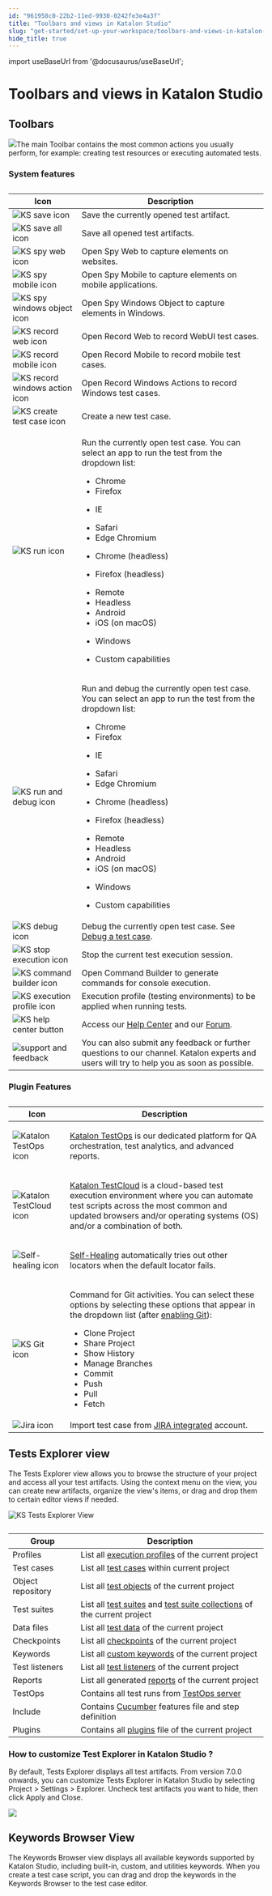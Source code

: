 ```yaml
---
id: "961958c0-22b2-11ed-9930-0242fe3e4a3f"
title: "Toolbars and views in Katalon Studio"
slug: "get-started/set-up-your-workspace/toolbars-and-views-in-katalon-studio"
hide_title: true
---
```

import useBaseUrl from '@docusaurus/useBaseUrl';


# <a id="topic-5362" class="anchor_top_offset"/><a id="ariaid-title1" class="anchor_top_offset"/>Toolbars and views in <span xmlns="http://www.w3.org/1999/xhtml" className="ph">Katalon Studio</span> 


## <a id="topic-888" class="anchor_top_offset"/>Toolbars

<p xmlns="http://www.w3.org/1999/xhtml" className="p"><img className="image" src={useBaseUrl("/1e1891a0-6ec6-11ed-a602-0242cfbc79b5.png")} />The main <span className="ph uicontrol">Toolbar</span> contains the most common actions you usually perform, for example: creating test resources or executing automated tests.</p> 

### System features

<div xmlns="http://www.w3.org/1999/xhtml" className="p"><table className="table anchor_top_offset" id="topic-888__146f7bbf-787e-4ed7-95d8-9f001c8b2bb1"><caption /><colgroup><col style={{width: '50%'}} /><col style={{width: '50%'}} /></colgroup><thead className="thead"><tr className><th className="entry anchor_top_offset" id="topic-888__146f7bbf-787e-4ed7-95d8-9f001c8b2bb1__entry__1">Icon</th><th className="entry anchor_top_offset" id="topic-888__146f7bbf-787e-4ed7-95d8-9f001c8b2bb1__entry__2"> Description</th></tr></thead><tbody className="tbody"><tr className><td className="entry" headers="topic-888__146f7bbf-787e-4ed7-95d8-9f001c8b2bb1__entry__1 topic-888__146f7bbf-787e-4ed7-95d8-9f001c8b2bb1__entry__2 "><img className="image anchor_top_offset" id="topic-888__ks-save-icon" width={50} src={useBaseUrl("/ee877ea0-8e39-11ec-ad3c-024208599ecc.png")} alt="KS save icon" /></td><td className="entry" headers="topic-888__146f7bbf-787e-4ed7-95d8-9f001c8b2bb1__entry__1 topic-888__146f7bbf-787e-4ed7-95d8-9f001c8b2bb1__entry__2 ">Save the currently opened test artifact.</td></tr><tr className><td className="entry" headers="topic-888__146f7bbf-787e-4ed7-95d8-9f001c8b2bb1__entry__1 topic-888__146f7bbf-787e-4ed7-95d8-9f001c8b2bb1__entry__2 "><img className="image anchor_top_offset" id="topic-888__ks-save-all-button" width={50} src={useBaseUrl("/ee8338e0-8e39-11ec-ad3c-024208599ecc.png")} alt="KS save all icon" /></td><td className="entry" headers="topic-888__146f7bbf-787e-4ed7-95d8-9f001c8b2bb1__entry__1 topic-888__146f7bbf-787e-4ed7-95d8-9f001c8b2bb1__entry__2 ">Save all opened test artifacts.</td></tr><tr className><td className="entry" headers="topic-888__146f7bbf-787e-4ed7-95d8-9f001c8b2bb1__entry__1 topic-888__146f7bbf-787e-4ed7-95d8-9f001c8b2bb1__entry__2 "><img className="image anchor_top_offset" id="topic-888__ks-spy-web-button" width={50} src={useBaseUrl("/ee7be5e0-8e39-11ec-ad3c-024208599ecc.png")} alt="KS spy web icon" /></td><td className="entry" headers="topic-888__146f7bbf-787e-4ed7-95d8-9f001c8b2bb1__entry__1 topic-888__146f7bbf-787e-4ed7-95d8-9f001c8b2bb1__entry__2 ">Open <span className="ph uicontrol">Spy Web</span> to capture elements on websites.</td></tr><tr className><td className="entry" headers="topic-888__146f7bbf-787e-4ed7-95d8-9f001c8b2bb1__entry__1 topic-888__146f7bbf-787e-4ed7-95d8-9f001c8b2bb1__entry__2 "><img className="image anchor_top_offset" id="topic-888__ks-spy-mobile-button" width={50} src={useBaseUrl("/ee602080-8e39-11ec-ad3c-024208599ecc.png")} alt="KS spy mobile icon" /></td><td className="entry" headers="topic-888__146f7bbf-787e-4ed7-95d8-9f001c8b2bb1__entry__1 topic-888__146f7bbf-787e-4ed7-95d8-9f001c8b2bb1__entry__2 ">Open <span className="ph uicontrol">Spy Mobile</span> to capture elements on mobile applications.</td></tr><tr className><td className="entry" headers="topic-888__146f7bbf-787e-4ed7-95d8-9f001c8b2bb1__entry__1 topic-888__146f7bbf-787e-4ed7-95d8-9f001c8b2bb1__entry__2 "><img className="image anchor_top_offset" id="topic-888__ks-spy-windows-object-button" width={50} src={useBaseUrl("/edcba8b0-8e39-11ec-ad3c-024208599ecc.png")} alt="KS spy windows object icon" /></td><td className="entry" headers="topic-888__146f7bbf-787e-4ed7-95d8-9f001c8b2bb1__entry__1 topic-888__146f7bbf-787e-4ed7-95d8-9f001c8b2bb1__entry__2 ">Open <span className="ph uicontrol">Spy Windows Object</span> to capture elements in Windows.</td></tr><tr className><td className="entry" headers="topic-888__146f7bbf-787e-4ed7-95d8-9f001c8b2bb1__entry__1 topic-888__146f7bbf-787e-4ed7-95d8-9f001c8b2bb1__entry__2 "><img className="image anchor_top_offset" id="topic-888__ks-record-web-button" width={50} src={useBaseUrl("/ee7f1a30-8e39-11ec-ad3c-024208599ecc.png")} alt="KS record web icon" /></td><td className="entry" headers="topic-888__146f7bbf-787e-4ed7-95d8-9f001c8b2bb1__entry__1 topic-888__146f7bbf-787e-4ed7-95d8-9f001c8b2bb1__entry__2 ">Open <span className="ph uicontrol">Record Web</span> to record WebUI test cases.</td></tr><tr className><td className="entry" headers="topic-888__146f7bbf-787e-4ed7-95d8-9f001c8b2bb1__entry__1 topic-888__146f7bbf-787e-4ed7-95d8-9f001c8b2bb1__entry__2 "><img className="image anchor_top_offset" id="topic-888__ks-record-mobile-button" width={50} src={useBaseUrl("/ee74b9f0-8e39-11ec-ad3c-024208599ecc.png")} alt="KS record mobile icon" /></td><td className="entry" headers="topic-888__146f7bbf-787e-4ed7-95d8-9f001c8b2bb1__entry__1 topic-888__146f7bbf-787e-4ed7-95d8-9f001c8b2bb1__entry__2 ">Open <span className="ph uicontrol">Record Mobile</span> to record mobile test cases.</td></tr><tr className><td className="entry" headers="topic-888__146f7bbf-787e-4ed7-95d8-9f001c8b2bb1__entry__1 topic-888__146f7bbf-787e-4ed7-95d8-9f001c8b2bb1__entry__2 "><img className="image anchor_top_offset" id="topic-888__ks-record-windows-actions-button" width={50} src={useBaseUrl("/eec60e40-8e39-11ec-ad3c-024208599ecc.png")} alt="KS record windows action icon" /></td><td className="entry" headers="topic-888__146f7bbf-787e-4ed7-95d8-9f001c8b2bb1__entry__1 topic-888__146f7bbf-787e-4ed7-95d8-9f001c8b2bb1__entry__2 ">Open <span className="ph uicontrol">Record Windows Actions</span> to record Windows test cases.</td></tr><tr className><td className="entry" headers="topic-888__146f7bbf-787e-4ed7-95d8-9f001c8b2bb1__entry__1 topic-888__146f7bbf-787e-4ed7-95d8-9f001c8b2bb1__entry__2 "><img className="image" width={40} src={useBaseUrl("/9600a0a0-22b2-11ed-9930-0242fe3e4a3f.svg")} alt="KS create test case icon" /></td><td className="entry" headers="topic-888__146f7bbf-787e-4ed7-95d8-9f001c8b2bb1__entry__1 topic-888__146f7bbf-787e-4ed7-95d8-9f001c8b2bb1__entry__2 ">Create a new test case.</td></tr><tr className><td className="entry" headers="topic-888__146f7bbf-787e-4ed7-95d8-9f001c8b2bb1__entry__1 topic-888__146f7bbf-787e-4ed7-95d8-9f001c8b2bb1__entry__2 "><img className="image anchor_top_offset" id="topic-888__ks-run-button" width={50} src={useBaseUrl("/ee6a80c0-8e39-11ec-ad3c-024208599ecc.png")} alt="KS run icon" /></td><td className="entry" headers="topic-888__146f7bbf-787e-4ed7-95d8-9f001c8b2bb1__entry__1 topic-888__146f7bbf-787e-4ed7-95d8-9f001c8b2bb1__entry__2 "><p className="p">Run the currently open test case. You can select an app to run the test from the dropdown list:</p><ul className="ul"><li className="li">Chrome</li><li className="li">Firefox</li><li className="li"><p className="p">IE</p></li><li className="li">Safari</li><li className="li">Edge Chromium</li><li className="li"><p className="p">Chrome (headless)</p></li><li className="li"><p className="p">Firefox (headless)</p></li><li className="li">Remote</li><li className="li">Headless</li><li className="li">Android</li><li className="li">iOS (on macOS)</li><li className="li"><p className="p">Windows</p></li><li className="li">Custom capabilities</li></ul></td></tr><tr className><td className="entry" headers="topic-888__146f7bbf-787e-4ed7-95d8-9f001c8b2bb1__entry__1 topic-888__146f7bbf-787e-4ed7-95d8-9f001c8b2bb1__entry__2 "><img className="image anchor_top_offset" id="topic-888__ks-run-and-debug-button" width={50} src={useBaseUrl("/edd0b1c0-8e39-11ec-ad3c-024208599ecc.png")} alt="KS run and debug icon" /></td><td className="entry" headers="topic-888__146f7bbf-787e-4ed7-95d8-9f001c8b2bb1__entry__1 topic-888__146f7bbf-787e-4ed7-95d8-9f001c8b2bb1__entry__2 "><p className="p">Run and debug the currently open test case. You can select an app to run the test from the dropdown list:</p><ul className="ul"><li className="li">Chrome</li><li className="li">Firefox</li><li className="li"><p className="p">IE</p></li><li className="li">Safari</li><li className="li">Edge Chromium</li><li className="li"><p className="p">Chrome (headless)</p></li><li className="li"><p className="p">Firefox (headless)</p></li><li className="li">Remote</li><li className="li">Headless</li><li className="li">Android</li><li className="li">iOS (on macOS)</li><li className="li"><p className="p">Windows</p></li><li className="li">Custom capabilities</li></ul></td></tr><tr className><td className="entry" headers="topic-888__146f7bbf-787e-4ed7-95d8-9f001c8b2bb1__entry__1 topic-888__146f7bbf-787e-4ed7-95d8-9f001c8b2bb1__entry__2 "><img className="image anchor_top_offset" id="topic-888__ks-debug-button" width={100} src={useBaseUrl("/ede9b800-8e39-11ec-ad3c-024208599ecc.png")} alt="KS debug icon" /></td><td className="entry" headers="topic-888__146f7bbf-787e-4ed7-95d8-9f001c8b2bb1__entry__1 topic-888__146f7bbf-787e-4ed7-95d8-9f001c8b2bb1__entry__2 ">Debug the currently open test case. See <a className="xref" href="/docs/create-tests/debug-a-test-case/debug-a-test-case-in-katalon-studio">Debug a test case</a>.</td></tr><tr className><td className="entry" headers="topic-888__146f7bbf-787e-4ed7-95d8-9f001c8b2bb1__entry__1 topic-888__146f7bbf-787e-4ed7-95d8-9f001c8b2bb1__entry__2 "><img className="image anchor_top_offset" id="topic-888__ks-stop-execution-button" width={50} src={useBaseUrl("/ee970f00-8e39-11ec-ad3c-024208599ecc.png")} alt="KS stop execution icon" /></td><td className="entry" headers="topic-888__146f7bbf-787e-4ed7-95d8-9f001c8b2bb1__entry__1 topic-888__146f7bbf-787e-4ed7-95d8-9f001c8b2bb1__entry__2 ">Stop the current test execution session.</td></tr><tr className><td className="entry" headers="topic-888__146f7bbf-787e-4ed7-95d8-9f001c8b2bb1__entry__1 topic-888__146f7bbf-787e-4ed7-95d8-9f001c8b2bb1__entry__2 "><img className="image anchor_top_offset" id="topic-888__ks-cmd-builder-button" width={50} src={useBaseUrl("/ee9a1c40-8e39-11ec-ad3c-024208599ecc.png")} alt="KS command builder icon" /></td><td className="entry" headers="topic-888__146f7bbf-787e-4ed7-95d8-9f001c8b2bb1__entry__1 topic-888__146f7bbf-787e-4ed7-95d8-9f001c8b2bb1__entry__2 ">Open <span className="ph uicontrol">Command Builder</span> to generate commands for console execution.</td></tr><tr className><td className="entry" headers="topic-888__146f7bbf-787e-4ed7-95d8-9f001c8b2bb1__entry__1 topic-888__146f7bbf-787e-4ed7-95d8-9f001c8b2bb1__entry__2 "><img className="image anchor_top_offset" id="topic-888__ks-execution-profile-button" width={80} src={useBaseUrl("/ededd6b0-8e39-11ec-ad3c-024208599ecc.png")} alt="KS execution profile icon" /></td><td className="entry" headers="topic-888__146f7bbf-787e-4ed7-95d8-9f001c8b2bb1__entry__1 topic-888__146f7bbf-787e-4ed7-95d8-9f001c8b2bb1__entry__2 ">Execution profile (testing environments) to be applied when running tests.</td></tr><tr className><td className="entry" headers="topic-888__146f7bbf-787e-4ed7-95d8-9f001c8b2bb1__entry__1 topic-888__146f7bbf-787e-4ed7-95d8-9f001c8b2bb1__entry__2 "><img className="image anchor_top_offset" id="topic-888__ks-help-center-button" width={40} src={useBaseUrl("/ee32a7e0-8e39-11ec-ad3c-024208599ecc.png")} alt="KS help center button" /></td><td className="entry" headers="topic-888__146f7bbf-787e-4ed7-95d8-9f001c8b2bb1__entry__1 topic-888__146f7bbf-787e-4ed7-95d8-9f001c8b2bb1__entry__2 ">Access our <a className="xref j-external-link" href="https://katalonsupport.force.com/katalonhelpcenter/s/" target="_blank">Help Center</a> and our <a className="xref j-external-link" href="https://forum.katalon.com/" target="_blank">Forum</a>.</td></tr><tr className><td className="entry" headers="topic-888__146f7bbf-787e-4ed7-95d8-9f001c8b2bb1__entry__1 topic-888__146f7bbf-787e-4ed7-95d8-9f001c8b2bb1__entry__2 "><img className="image" width={150} src={useBaseUrl("/95f248c0-22b2-11ed-9930-0242fe3e4a3f.png")} alt="support and feedback" /></td><td className="entry" headers="topic-888__146f7bbf-787e-4ed7-95d8-9f001c8b2bb1__entry__1 topic-888__146f7bbf-787e-4ed7-95d8-9f001c8b2bb1__entry__2 ">You can also submit any feedback or further questions to our channel. Katalon experts and users will try to help you as soon as possible.</td></tr></tbody></table></div>

### Plugin Features

<div xmlns="http://www.w3.org/1999/xhtml" className="p"><table className="table anchor_top_offset" id="topic-888__bd3dc095-5c9e-4a3f-b1ce-d7e06424d8a5"><caption /><colgroup><col style={{width: '50%'}} /><col style={{width: '50%'}} /></colgroup><thead className="thead"><tr className><th className="entry anchor_top_offset" id="topic-888__bd3dc095-5c9e-4a3f-b1ce-d7e06424d8a5__entry__1">Icon</th><th className="entry anchor_top_offset" id="topic-888__bd3dc095-5c9e-4a3f-b1ce-d7e06424d8a5__entry__2">Description</th></tr></thead><tbody className="tbody"><tr className><td className="entry" headers="topic-888__bd3dc095-5c9e-4a3f-b1ce-d7e06424d8a5__entry__1 topic-888__bd3dc095-5c9e-4a3f-b1ce-d7e06424d8a5__entry__2 "><img className="image anchor_top_offset" id="topic-888__ks-testops-button" src={useBaseUrl("/ee4608d0-8e39-11ec-ad3c-024208599ecc.png")} alt="Katalon TestOps icon" /></td><td className="entry" headers="topic-888__bd3dc095-5c9e-4a3f-b1ce-d7e06424d8a5__entry__1 topic-888__bd3dc095-5c9e-4a3f-b1ce-d7e06424d8a5__entry__2 "><p className="p"><a className="xref j-external-link" href="https://docs.katalon.com/katalon-analytics/docs/overview.html" target="_blank"><span className="ph">Katalon TestOps</span></a> is our dedicated platform for QA orchestration, test analytics, and advanced reports.</p></td></tr><tr className><td className="entry" headers="topic-888__bd3dc095-5c9e-4a3f-b1ce-d7e06424d8a5__entry__1 topic-888__bd3dc095-5c9e-4a3f-b1ce-d7e06424d8a5__entry__2 "><img className="image anchor_top_offset" id="topic-888__ks-testcloud-button" width={36} src={useBaseUrl("/ee425f50-8e39-11ec-ad3c-024208599ecc.png")} alt="Katalon TestCloud icon" /></td><td className="entry" headers="topic-888__bd3dc095-5c9e-4a3f-b1ce-d7e06424d8a5__entry__1 topic-888__bd3dc095-5c9e-4a3f-b1ce-d7e06424d8a5__entry__2 "><p className="p"><a className="xref j-external-link" href="https://docs.katalon.com/katalon-testcloud/docs/testcloud-overview.html" target="_blank"><span className="ph">Katalon TestCloud</span></a> is a cloud-based test execution environment where you can automate test scripts across the most common and updated browsers and/or operating systems (OS) and/or a combination of both.</p></td></tr><tr className><td className="entry" headers="topic-888__bd3dc095-5c9e-4a3f-b1ce-d7e06424d8a5__entry__1 topic-888__bd3dc095-5c9e-4a3f-b1ce-d7e06424d8a5__entry__2 "><img className="image anchor_top_offset" id="topic-888__ks-self-healing-button" src={useBaseUrl("/ee3a9720-8e39-11ec-ad3c-024208599ecc.png")} alt="Self-healing icon" /></td><td className="entry" headers="topic-888__bd3dc095-5c9e-4a3f-b1ce-d7e06424d8a5__entry__1 topic-888__bd3dc095-5c9e-4a3f-b1ce-d7e06424d8a5__entry__2 "><p className="p"><a className="xref" href="/docs/plugins-and-add-ons/katalon-recorder-extension/get-your-job-done/execute-scenarios/use-the-self-healing-function-in-katalon-recorder#id_1">Self-Healing</a> automatically tries out other locators when the default locator fails.</p></td></tr><tr className><td className="entry" headers="topic-888__bd3dc095-5c9e-4a3f-b1ce-d7e06424d8a5__entry__1 topic-888__bd3dc095-5c9e-4a3f-b1ce-d7e06424d8a5__entry__2 "><img className="image anchor_top_offset" id="topic-888__ks-git-button" src={useBaseUrl("/ee2ed750-8e39-11ec-ad3c-024208599ecc.png")} alt="KS Git icon" /></td><td className="entry" headers="topic-888__bd3dc095-5c9e-4a3f-b1ce-d7e06424d8a5__entry__1 topic-888__bd3dc095-5c9e-4a3f-b1ce-d7e06424d8a5__entry__2 "><p className="p">Command for Git activities. You can select these options by selecting these options that appear in the dropdown list (after <a className="xref" href="/docs/create-tests/manage-projects/project-settings/git-integration/git-integration-in-katalon-studio">enabling Git</a>):</p><ul className="ul"><li className="li">Clone Project</li><li className="li">Share Project</li><li className="li">Show History</li><li className="li">Manage Branches</li><li className="li">Commit</li><li className="li">Push</li><li className="li">Pull</li><li className="li">Fetch</li></ul></td></tr><tr className><td className="entry" headers="topic-888__bd3dc095-5c9e-4a3f-b1ce-d7e06424d8a5__entry__1 topic-888__bd3dc095-5c9e-4a3f-b1ce-d7e06424d8a5__entry__2 "><img className="image anchor_top_offset" id="topic-888__ks-Jira-button" width={40} src={useBaseUrl("/ee36c690-8e39-11ec-ad3c-024208599ecc.png")} alt="Jira icon" /></td><td className="entry" headers="topic-888__bd3dc095-5c9e-4a3f-b1ce-d7e06424d8a5__entry__1 topic-888__bd3dc095-5c9e-4a3f-b1ce-d7e06424d8a5__entry__2 ">Import test case from <a className="xref j-external-link" href="https://store.katalon.com/product/3/Jira-Integration" target="_blank">JIRA integrated</a> account.</td></tr></tbody></table></div>

## <a id="concept-2869" class="anchor_top_offset"/>Tests Explorer view

<p xmlns="http://www.w3.org/1999/xhtml" className="p">The <span className="ph uicontrol">Tests Explorer</span> view allows you to browse the structure of your project and access all your test artifacts. Using the context menu on the view, you can create new artifacts, organize the view's items, or drag and drop them to certain editor views if needed.</p> 
<p xmlns="http://www.w3.org/1999/xhtml" className="p"><img className="image" width={500} src={useBaseUrl("/ee9d77a0-8e39-11ec-ad3c-024208599ecc.png")} alt="KS Tests Explorer View" /></p> 
<div xmlns="http://www.w3.org/1999/xhtml" className="p"><table className="table anchor_top_offset" id="concept-2869__42e52a2a-9718-4177-9888-5a79a25c9a0f"><caption /><colgroup><col style={{width: '50%'}} /><col style={{width: '50%'}} /></colgroup><thead className="thead"><tr className><th className="entry anchor_top_offset" id="concept-2869__42e52a2a-9718-4177-9888-5a79a25c9a0f__entry__1">Group</th><th className="entry anchor_top_offset" id="concept-2869__42e52a2a-9718-4177-9888-5a79a25c9a0f__entry__2"> Description</th></tr></thead><tbody className="tbody"><tr className><td className="entry" headers="concept-2869__42e52a2a-9718-4177-9888-5a79a25c9a0f__entry__1 concept-2869__42e52a2a-9718-4177-9888-5a79a25c9a0f__entry__2 ">Profiles</td><td className="entry" headers="concept-2869__42e52a2a-9718-4177-9888-5a79a25c9a0f__entry__1 concept-2869__42e52a2a-9718-4177-9888-5a79a25c9a0f__entry__2 ">List all <a className="xref" href="/docs/create-tests/data-driven-testing/execution-profile">execution profiles</a> of the current project</td></tr><tr className><td className="entry" headers="concept-2869__42e52a2a-9718-4177-9888-5a79a25c9a0f__entry__1 concept-2869__42e52a2a-9718-4177-9888-5a79a25c9a0f__entry__2 ">Test cases</td><td className="entry" headers="concept-2869__42e52a2a-9718-4177-9888-5a79a25c9a0f__entry__1 concept-2869__42e52a2a-9718-4177-9888-5a79a25c9a0f__entry__2 ">List all <a className="xref" href="/docs/create-tests/create-test-cases/create-test-case-overview">test cases</a> within current project</td></tr><tr className><td className="entry" headers="concept-2869__42e52a2a-9718-4177-9888-5a79a25c9a0f__entry__1 concept-2869__42e52a2a-9718-4177-9888-5a79a25c9a0f__entry__2 "> Object repository</td><td className="entry" headers="concept-2869__42e52a2a-9718-4177-9888-5a79a25c9a0f__entry__1 concept-2869__42e52a2a-9718-4177-9888-5a79a25c9a0f__entry__2 ">List all <a className="xref" href="/docs/create-tests/test-objects/web-test-objects/manage-web-test-objects-in-katalon-studio">test objects</a> of the current project</td></tr><tr className><td className="entry" headers="concept-2869__42e52a2a-9718-4177-9888-5a79a25c9a0f__entry__1 concept-2869__42e52a2a-9718-4177-9888-5a79a25c9a0f__entry__2 ">Test suites</td><td className="entry" headers="concept-2869__42e52a2a-9718-4177-9888-5a79a25c9a0f__entry__1 concept-2869__42e52a2a-9718-4177-9888-5a79a25c9a0f__entry__2 ">List all <a className="xref" href="/docs/organize/manage-tests/test-suite/manage-test-suites-in-katalon-studio">test suites</a> and <a className="xref" href="/docs/organize/manage-tests/manage-test-suite-collections-in-katalon-studio">test suite collections</a> of the current project</td></tr><tr className><td className="entry" headers="concept-2869__42e52a2a-9718-4177-9888-5a79a25c9a0f__entry__1 concept-2869__42e52a2a-9718-4177-9888-5a79a25c9a0f__entry__2 ">Data files </td><td className="entry" headers="concept-2869__42e52a2a-9718-4177-9888-5a79a25c9a0f__entry__1 concept-2869__42e52a2a-9718-4177-9888-5a79a25c9a0f__entry__2 ">List all <a className="xref" href="/docs/create-tests/data-driven-testing/manage-test-data">test data</a> of the current project</td></tr><tr className><td className="entry" headers="concept-2869__42e52a2a-9718-4177-9888-5a79a25c9a0f__entry__1 concept-2869__42e52a2a-9718-4177-9888-5a79a25c9a0f__entry__2 ">Checkpoints</td><td className="entry" headers="concept-2869__42e52a2a-9718-4177-9888-5a79a25c9a0f__entry__1 concept-2869__42e52a2a-9718-4177-9888-5a79a25c9a0f__entry__2 ">List all <a className="xref" href="/docs/create-tests/data-driven-testing/manage-checkpoints">checkpoints</a> of the current project</td></tr><tr className><td className="entry" headers="concept-2869__42e52a2a-9718-4177-9888-5a79a25c9a0f__entry__1 concept-2869__42e52a2a-9718-4177-9888-5a79a25c9a0f__entry__2 ">Keywords</td><td className="entry" headers="concept-2869__42e52a2a-9718-4177-9888-5a79a25c9a0f__entry__1 concept-2869__42e52a2a-9718-4177-9888-5a79a25c9a0f__entry__2 "> List all <a className="xref" href="/docs/create-tests/keywords/custom-keywords/introduction-to-custom-keywords-in-katalon-studio">custom keywords</a> of the current project</td></tr><tr className><td className="entry" headers="concept-2869__42e52a2a-9718-4177-9888-5a79a25c9a0f__entry__1 concept-2869__42e52a2a-9718-4177-9888-5a79a25c9a0f__entry__2 ">Test listeners</td><td className="entry" headers="concept-2869__42e52a2a-9718-4177-9888-5a79a25c9a0f__entry__1 concept-2869__42e52a2a-9718-4177-9888-5a79a25c9a0f__entry__2 ">List all <a className="xref" href="/docs/create-tests/create-test-cases/test-fixtures-and-test-listeners-test-hooks-in-katalon-studio#concept-7786">test listeners</a> of the current project</td></tr><tr className><td className="entry" headers="concept-2869__42e52a2a-9718-4177-9888-5a79a25c9a0f__entry__1 concept-2869__42e52a2a-9718-4177-9888-5a79a25c9a0f__entry__2 ">Reports</td><td className="entry" headers="concept-2869__42e52a2a-9718-4177-9888-5a79a25c9a0f__entry__1 concept-2869__42e52a2a-9718-4177-9888-5a79a25c9a0f__entry__2 ">List all generated <a className="xref" href="/docs/analyze/reports/view-test-reports/view-test-reports-in-katalon-studio/view-test-suite-and-test-suite-collection-reports-in-katalon-studio">reports</a> of the current project</td></tr><tr className><td className="entry" headers="concept-2869__42e52a2a-9718-4177-9888-5a79a25c9a0f__entry__1 concept-2869__42e52a2a-9718-4177-9888-5a79a25c9a0f__entry__2 ">TestOps</td><td className="entry" headers="concept-2869__42e52a2a-9718-4177-9888-5a79a25c9a0f__entry__1 concept-2869__42e52a2a-9718-4177-9888-5a79a25c9a0f__entry__2 "> Contains all test runs from <a className="xref j-external-link" href="https://testops.katalon.io/" target="_blank">TestOps server</a></td></tr><tr className><td className="entry" headers="concept-2869__42e52a2a-9718-4177-9888-5a79a25c9a0f__entry__1 concept-2869__42e52a2a-9718-4177-9888-5a79a25c9a0f__entry__2 ">Include</td><td className="entry" headers="concept-2869__42e52a2a-9718-4177-9888-5a79a25c9a0f__entry__1 concept-2869__42e52a2a-9718-4177-9888-5a79a25c9a0f__entry__2 ">Contains <a className="xref" href="/docs/create-tests/keywords/keyword-description-in-katalon-studio/cucumber-keywords/cucumber-run-feature-file-with-tags">Cucumber</a> features file and step definition</td></tr><tr className><td className="entry" headers="concept-2869__42e52a2a-9718-4177-9888-5a79a25c9a0f__entry__1 concept-2869__42e52a2a-9718-4177-9888-5a79a25c9a0f__entry__2 ">Plugins</td><td className="entry" headers="concept-2869__42e52a2a-9718-4177-9888-5a79a25c9a0f__entry__1 concept-2869__42e52a2a-9718-4177-9888-5a79a25c9a0f__entry__2 ">Contains all <a className="xref" href="/docs/plugins-and-add-ons/katalon-store/katalon-studio-plugins/using-katalon-store-plugins#id_1">plugins</a> file of the current project</td></tr></tbody></table></div>

### How to customize Test Explorer in <span xmlns="http://www.w3.org/1999/xhtml" className="ph">Katalon Studio</span> ?

<p xmlns="http://www.w3.org/1999/xhtml" className="p">By default, <span className="ph uicontrol">Tests Explorer</span> displays all test artifacts. From version 7.0.0 onwards, you can customize <span className="ph uicontrol">Tests Explorer</span> in <span className="ph">Katalon Studio</span> by selecting <span className="ph uicontrol">Project</span> &gt; <span className="ph uicontrol">Settings</span> &gt; <span className="ph uicontrol">Explorer</span>. Uncheck test artifacts you want to hide, then click <span className="ph uicontrol">Apply and Close</span>.</p> 
<p xmlns="http://www.w3.org/1999/xhtml" className="p"><img className="image" width={700} src={useBaseUrl("/4796d610-2847-11ed-9930-0242fe3e4a3f.png")} /></p> 

## <a id="concept-8435" class="anchor_top_offset"/>Keywords Browser View

<p xmlns="http://www.w3.org/1999/xhtml" className="p">The <span className="ph uicontrol">Keywords Browser</span> view displays all available keywords supported by <span className="ph">Katalon Studio</span>, including built-in, custom, and utilities keywords. When you create a test case script, you can drag and drop the keywords in the <span className="ph uicontrol">Keywords Browser</span> to the test case editor.</p> 
<p xmlns="http://www.w3.org/1999/xhtml" className="p"><svg xmlns="http://www.w3.org/2000/svg" height={445} id="svgcontent" overflow="visible" viewBox="0 0 510 445" width={510} x={510} y={445} className="anchor_top_offset"><g className="layer " style={{pointerEvents: 'all'}}><title style={{pointerEvents: 'inherit'}}>Layer 1</title><image height={445} id="svg_15047316-72f1-4747-ac30-a17c1d0f4e56" width={510} actuate="onLoad" show="embed" type="simple" href="/95f1ac80-22b2-11ed-9930-0242fe3e4a3f.png" className="anchor_top_offset" /><rect fill="#000000" fillOpacity={0} height={38} id="svg_1" rx={4} ry={4} stroke="#0077ed" strokeOpacity={1} strokeWidth={4} width={40} x="12.5" y="37.5" className="anchor_top_offset" /></g></svg></p> 

## <a id="concept-2664" class="anchor_top_offset"/>Editors

<p xmlns="http://www.w3.org/1999/xhtml" className="p">The editor is used to modify the detailed information of an object. Each test artifact has its own editor.</p> 

### <a id="concept-5999" class="anchor_top_offset"/>Test Case editor

<p xmlns="http://www.w3.org/1999/xhtml" className="p">A test case is a set of actions executed to verify a particular feature or functionality of your software application.</p> 
<div xmlns="http://www.w3.org/1999/xhtml" className="p">When you open a test case, the test case editor contains the detailed information of that test case in the following tabs:<ul className="ul"><li className="li">Manual tab</li><li className="li">Script tab</li><li className="li">Variables tab</li><li className="li">Variables (Script mode) tab</li><li className="li">Data bindingData binding </li><li className="li">Integration tab</li><li className="li">Properties tab</li></ul></div>
<h4 xmlns="http://www.w3.org/1999/xhtml" className="title sectiontitle">Manual tab</h4> 
<p xmlns="http://www.w3.org/1999/xhtml" className="p">The manual tab displays the manual view, where the basic keyword-driven configuration allows you to create automated tests without coding. Refer to <a className="xref" href="/docs/create-tests/create-test-cases/generate-test-steps-in-katalon-studio-manual-view">manual view</a> for more details.</p> 
<p xmlns="http://www.w3.org/1999/xhtml" className="p"><img className="image" width={700} src={useBaseUrl("/574c6e90-906b-11ec-ad3c-024208599ecc.png")} /></p> 
<h4 xmlns="http://www.w3.org/1999/xhtml" className="title sectiontitle">Script tab</h4> 
<p xmlns="http://www.w3.org/1999/xhtml" className="p">The script tab displays the script view, where advanced users with a programming background can modify test scripts using either Groovy or Java language. Refer to <a className="xref" href="/docs/create-tests/create-test-cases/generate-test-steps-in-katalon-studio-script-view">script view</a> for more details.</p> 
<p xmlns="http://www.w3.org/1999/xhtml" className="p"><img className="image" width={700} src={useBaseUrl("/5754fa10-906b-11ec-ad3c-024208599ecc.png")} /></p> 
<h4 xmlns="http://www.w3.org/1999/xhtml" className="title sectiontitle">Variables tab</h4> 
<p xmlns="http://www.w3.org/1999/xhtml" className="p">The variables tab shows all defined variables for that test case. Refer to public variables for more details.</p> 
<p xmlns="http://www.w3.org/1999/xhtml" className="p"><svg xmlns="http://www.w3.org/2000/svg" height={228} id="svg_a7dff963-0ceb-4623-bc26-d9099c5fb346" overflow="visible" viewBox="0 0 776 228" width={776} x={776} y="231.5" className="anchor_top_offset"><g className="layer " style={{pointerEvents: 'all'}}><title style={{pointerEvents: 'inherit'}}>Layer 1</title><image height={228} id="svg_e719580b-178f-400d-bfc3-f962d0239584" style={{pointerEvents: 'inherit'}} width={776} actuate="onLoad" show="embed" type="simple" href="/5759dc10-906b-11ec-ad3c-024208599ecc.png" className="anchor_top_offset" /><rect fill="#000000" fillOpacity={0} height="22.999999523162842" id="svg_9757bb01-e525-4a07-beb3-e146a33c96ef" rx={4} ry={4} stroke="#6bb545" strokeOpacity={1} strokeWidth={4} width="71.99999713897705" x="151.5" y="203.50000047683716" className="anchor_top_offset" /></g></svg></p> 
<h4 xmlns="http://www.w3.org/1999/xhtml" className="title sectiontitle">Variables tab (script mode)</h4> 
<p xmlns="http://www.w3.org/1999/xhtml" className="p">The Variables tab (Script mode) shows all defined Variables for that Test Case in Script mode.</p> 
<p xmlns="http://www.w3.org/1999/xhtml" className="p"><svg xmlns="http://www.w3.org/2000/svg" height={364} id="svg_5b6f1c0d-1f6a-4fd4-b33c-3a224e05a724" overflow="visible" viewBox="0 0 776 364" width={776} x={776} y={364} className="anchor_top_offset"><g className="layer " style={{pointerEvents: 'all'}}><title style={{pointerEvents: 'inherit'}}>Layer 1</title><image height={364} id="svg_86befac5-1748-4054-9e22-27c8a4ce556c" style={{pointerEvents: 'inherit'}} width={776} actuate="onLoad" show="embed" type="simple" href="/57621970-906b-11ec-ad3c-024208599ecc.png" className="anchor_top_offset" /><rect fill="#000000" fillOpacity={0} height="26.99999964237213" id="svg_b793e577-32d2-42cf-91bc-a048707a3569" rx={4} ry={4} stroke="#0077ed" strokeOpacity={1} strokeWidth={4} width="138.99999976158142" x="217.5" y="338.5" className="anchor_top_offset" /></g></svg></p> 
<h4 xmlns="http://www.w3.org/1999/xhtml" className="title sectiontitle">Data binding</h4> 
<p xmlns="http://www.w3.org/1999/xhtml" className="p">The Data binding tab allows you to conduct data binding at the test case level. You can refer to this document for further instruction: <a className="xref" href="/docs/create-tests/data-driven-testing/data-driven-testing-at-test-case-level">Data-driven testing at the test case level</a>.</p> 
<p xmlns="http://www.w3.org/1999/xhtml" className="p"><img className="image" src={useBaseUrl("/96024e50-22b2-11ed-9930-0242fe3e4a3f.png")} alt="Data binding section" /></p> 
<h4 xmlns="http://www.w3.org/1999/xhtml" className="title sectiontitle">Integration tab</h4> 
<p xmlns="http://www.w3.org/1999/xhtml" className="p">The Integration tab displays your configured integration in the project, for example: qTest, Jira, Azure DevOps, etc. Refer to <a className="xref" href="/docs/organize/integration-for-organizing-tests/configure-qtest-integration-in-katalon-studio">Integrate test case</a> for more details.</p> 
<p xmlns="http://www.w3.org/1999/xhtml" className="p"><svg xmlns="http://www.w3.org/2000/svg" height={249} id="svg_8133fd14-17e2-4765-ac63-40963f54bbfd" overflow="visible" viewBox="0 0 776 249" width={776} x={776} y={249} className="anchor_top_offset"><g className="layer " style={{pointerEvents: 'all'}}><title style={{pointerEvents: 'inherit'}}>Layer 1</title><image height={249} id="svg_5c47f364-beca-4b49-868b-45faf1c88ef7" style={{pointerEvents: 'inherit'}} width={776} actuate="onLoad" show="embed" type="simple" href="/57489e00-906b-11ec-ad3c-024208599ecc.png" className="anchor_top_offset" /><rect fill="#000000" fillOpacity={0} height="32.00000047683716" id="svg_abba308a-78ef-454a-8fc7-b27111da0fed" rx={4} ry={4} stroke="#6bb545" strokeOpacity={1} strokeWidth={4} width="87.99999845027924" x="494.5" y="214.5" className="anchor_top_offset" /></g></svg></p> 
<h4 xmlns="http://www.w3.org/1999/xhtml" className="title sectiontitle">Properties tab</h4> 
<p xmlns="http://www.w3.org/1999/xhtml" className="p">The Properties tab displays general information about the Test Case, including the Description and the Comment.</p> 
<div xmlns="http://www.w3.org/1999/xhtml" className="p"><svg xmlns="http://www.w3.org/2000/svg" height={415} id="svg_0a2a5e05-91e2-42db-a90f-e57f6dab461b" overflow="visible" viewBox="0 0 776 415" width={776} x={776} y={415} className="anchor_top_offset"><g className="layer " style={{pointerEvents: 'all'}}><title style={{pointerEvents: 'inherit'}}>Layer 1</title><image height={415} id="svg_8668b0eb-c3f3-49ff-8a75-c4027c55d979" style={{pointerEvents: 'inherit'}} width={776} actuate="onLoad" show="embed" type="simple" href="/57508d40-906b-11ec-ad3c-024208599ecc.png" className="anchor_top_offset" /><rect fill="#000000" fillOpacity={0} height="22.999999046325684" id="svg_a38317e8-0801-437b-a7c3-e7b33b1bc2a7" rx={4} ry={4} stroke="#6bb545" strokeOpacity={1} strokeWidth={4} width="73.99999904632568" x="488.5" y="353.5" className="anchor_top_offset" /></g></svg><ul className="ul"><li className="li"><strong className="ph b">Description</strong>: You can add or edit this field to provide detailed information about the test case.</li><li className="li"><strong className="ph b">Comment</strong>: This field is read-only. The content is extracted and populated from&nbsp;the comment keyword in the test case. You can leverage the comment field to involve in development process of your company by providing requirements in the comment. For more information about the comment keyword, see <a className="xref" href="/docs/create-tests/keywords/keyword-description-in-katalon-studio/utilities-keywords/common-comment">Comment</a>.</li></ul></div>

### <a id="concept-2432" class="anchor_top_offset"/>Test Object editor

<p xmlns="http://www.w3.org/1999/xhtml" className="p">To open a test object, go to <span className="ph uicontrol">Tests Explorer</span> &gt; <span className="ph uicontrol">Object Repository</span> and select the object you want to open. The test object editor displays all detailed information of a test object, including properties and object identification mechanisms. Refer to <a className="xref" href="/docs/create-tests/record-and-spy/webui-record-and-spy-utilities/spy-web-utility-in-katalon-studio">Spy Object</a> for more details.</p> 
<p xmlns="http://www.w3.org/1999/xhtml" className="p"><img className="image" src={useBaseUrl("/95f44490-22b2-11ed-9930-0242fe3e4a3f.png")} alt="The test object editor" /></p> 

### <a id="concept-175" class="anchor_top_offset"/>Web Service editor

<p xmlns="http://www.w3.org/1999/xhtml" className="p">To open a Web Service, go to <span className="ph uicontrol">Tests Explorer</span> &gt; <span className="ph uicontrol">Object Repository</span> and select the Web Service you want to open. When you open a RESTful or SOAP request object, the Web Service editor displays detailed information of the current project, including the resource URL, request methods, and parameters. Refer to <a className="xref" href="/docs/create-tests/test-objects/api-test-objects/rest-request/rest-request-in-katalon-studio">RESTful</a> and <a className="xref" href="/docs/create-tests/test-objects/api-test-objects/soap-request-in-katalon-studio">SOAP</a> for more details.</p> 
<h4 xmlns="http://www.w3.org/1999/xhtml" className="title sectiontitle">Web Service features</h4> 
<p xmlns="http://www.w3.org/1999/xhtml" className="p">The main toolbar contains API/Web Service testing related features to help you navigate around the app easily and intuitively.</p> 
<p xmlns="http://www.w3.org/1999/xhtml" className="p"><img className="image" width={250} src={useBaseUrl("/8f41ca50-22b2-11ed-9930-0242fe3e4a3f.png")} alt="The Web Service type in the toolbar" /></p> 
<div xmlns="http://www.w3.org/1999/xhtml" className="p">Read more:<ul className="ul"><li className="li"><a className="xref" href="/docs/create-tests/test-objects/api-test-objects/import-web-service-objects/import-restful-requests-from-swagger-2.0">Import OpenAPI 2 (Swagger)</a>.</li><li className="li"><a className="xref" href="/docs/create-tests/test-objects/api-test-objects/import-web-service-objects/import-rest-api-with-openapi-specification-3.0-to-katalon-studio">Import OpenAPI 3</a>.</li><li className="li"><a className="xref" href="/docs/create-tests/test-objects/api-test-objects/import-web-service-objects/import-soap-requests-from-wsdls-to-katalon-studio">Import WSDL</a>.</li><li className="li"><a className="xref" href="/docs/create-tests/test-objects/api-test-objects/import-web-service-objects/import-restful-from-postman-to-katalon-studio">Import Postman</a>.</li><li className="li"><a className="xref" href="/docs/create-tests/test-objects/api-test-objects/import-web-service-objects/import-web-service-requests-from-soapui-to-katalon-studio">Import SoapUI</a>.</li></ul></div>
<h4 xmlns="http://www.w3.org/1999/xhtml" className="title sectiontitle">RESTful request object editor</h4> 
<p xmlns="http://www.w3.org/1999/xhtml" className="p"><img className="image" width={800} src={useBaseUrl("/32347b50-2848-11ed-9930-0242fe3e4a3f.png")} /></p> 
<h4 xmlns="http://www.w3.org/1999/xhtml" className="title sectiontitle">SOAP request object editor</h4> 
<p xmlns="http://www.w3.org/1999/xhtml" className="p"><img className="image" width={800} src={useBaseUrl("/78ae2b30-2848-11ed-9930-0242fe3e4a3f.png")} /></p> 
<h4 xmlns="http://www.w3.org/1999/xhtml" className="title sectiontitle">Request History panel</h4> 
<p xmlns="http://www.w3.org/1999/xhtml" className="p">Request History panel displays all requests sent in Katalon Studio. You can access and retrieve them to work or save as a request object in the object repository. For more details, see <a className="xref" href="/docs/create-tests/test-objects/api-test-objects/request-history-in-katalon-studio">Request History in <span className="ph">Katalon Studio</span></a>.</p> 
<p xmlns="http://www.w3.org/1999/xhtml" className="p"><img className="image" width={700} src={useBaseUrl("/8f410700-22b2-11ed-9930-0242fe3e4a3f.png")} /></p> 

### <a id="concept-4620" class="anchor_top_offset"/>Test suite editor

<p xmlns="http://www.w3.org/1999/xhtml" className="p">A test suite (TS) is a collection of test cases.</p> 
<div xmlns="http://www.w3.org/1999/xhtml" className="p">When you open a test suite, the test suite editor displays detailed information of that test suite, including:<ul className="ul"><li className="li">Main tab</li><li className="li">Script tab</li><li className="li">Integration tab</li><li className="li">Result tab</li><li className="li">Analytics tab</li></ul></div>
<h4 xmlns="http://www.w3.org/1999/xhtml" className="title sectiontitle">Main tab</h4> 
<p xmlns="http://www.w3.org/1999/xhtml" className="p">The main tab displays basic information about the test suite, such as test cases to be executed, the execution mechanism, and data binding. For more details, refer to <a className="xref" href="/docs/execute/test-execution-with-katalon-studio/execute-a-test-case">Execute a test suite</a>.</p> 
<p xmlns="http://www.w3.org/1999/xhtml" className="p"><img className="image" width={600} src={useBaseUrl("/95e7c170-22b2-11ed-9930-0242fe3e4a3f.png")} /></p> 
<h4 xmlns="http://www.w3.org/1999/xhtml" className="title sectiontitle">Script tab</h4> 
<p xmlns="http://www.w3.org/1999/xhtml" className="p">The script tab displays the script view, where you can set the environment, setUp, tearDown, or any configuration at the test suite level. To learn more about test suite configuration, see <a className="xref" href="/docs/organize/manage-tests/test-suite/manage-test-suites-in-katalon-studio">Test Suite</a>.</p> 
<p xmlns="http://www.w3.org/1999/xhtml" className="p"><img className="image" width={600} src={useBaseUrl("/95ee7830-22b2-11ed-9930-0242fe3e4a3f.png")} /></p> 
<h4 xmlns="http://www.w3.org/1999/xhtml" className="title sectiontitle">Integration tab</h4> 
<p xmlns="http://www.w3.org/1999/xhtml" className="p">The integration tab displays information regarding your test suite integration, for example, with qTest. For more details, refer to <a className="xref" href="/docs/organize/integration-for-organizing-tests/configure-qtest-integration-in-katalon-studio">Integrate test suite</a>.</p> 
<p xmlns="http://www.w3.org/1999/xhtml" className="p"><img className="image" width={600} src={useBaseUrl("/95f2e500-22b2-11ed-9930-0242fe3e4a3f.png")} /></p> 
<h4 xmlns="http://www.w3.org/1999/xhtml" className="title sectiontitle">Result tab</h4> 
<p xmlns="http://www.w3.org/1999/xhtml" className="p">After you execute the test, the result tab displays the result of the latest execution, including the Passed/ Failed status of each test case, the summary report, all execution settings, and the execution environment.</p> 
<p xmlns="http://www.w3.org/1999/xhtml" className="p"><img className="image" width={600} src={useBaseUrl("/95fecbe0-22b2-11ed-9930-0242fe3e4a3f.png")} /></p> 
<h4 xmlns="http://www.w3.org/1999/xhtml" className="title sectiontitle">Analytics tab</h4> 
<p xmlns="http://www.w3.org/1999/xhtml" className="p">After a test suite execution, the analytics tab displays an analytics overview, including the last 3 recent runs of the test suite, execution statuses, and the average duration of the last 3 runs.</p> 
<p xmlns="http://www.w3.org/1999/xhtml" className="p"><img className="image" width={600} src={useBaseUrl("/4462fd30-faeb-11ed-878a-0242c7a41fd4.png")} /></p> 

### <a id="concept-800" class="anchor_top_offset"/>Test suite collection editor

<p xmlns="http://www.w3.org/1999/xhtml" className="p">A test suite collection (TSC) contains a list of test suites, which allows you to execute multiple test suites together in either parallel mode or sequential mode.</p> 
<p xmlns="http://www.w3.org/1999/xhtml" className="p">The test suite collection editor has two tabs: The main tab and the result tab. Refer to <a className="xref" href="/docs/organize/manage-tests/manage-test-suite-collections-in-katalon-studio">Test suite collection</a> for more details.</p> 
<h4 xmlns="http://www.w3.org/1999/xhtml" className="title sectiontitle">Main tab</h4> 
<p xmlns="http://www.w3.org/1999/xhtml" className="p">The main tab displays which test suites to be executed, the profile of each test suite, and the execution mode of the test suite collection.</p> 
<p xmlns="http://www.w3.org/1999/xhtml" className="p"><svg xmlns="http://www.w3.org/2000/svg" height={332} id="svgcontent" overflow="visible" viewBox="0 0 776 332" width={776} x={776} y={332} className="anchor_top_offset"><g className="layer" style={{pointerEvents: 'all'}}><title style={{pointerEvents: 'inherit'}}>Layer 1</title><image height={332} id="svg_155e1ee8-91ac-4357-98fe-5ed169f730c3" width={776} actuate="onLoad" show="embed" type="simple" href="/96000460-22b2-11ed-9930-0242fe3e4a3f.png" className="anchor_top_offset" /><rect fill="#000000" fillOpacity={0} height={26} id="svg_1" rx={4} ry={4} stroke="#6bb545" strokeOpacity={1} strokeWidth={4} style={{pointerEvents: 'inherit'}} width={47} x="3.5" y="262.5" className="anchor_top_offset" /></g></svg></p> 
<h4 xmlns="http://www.w3.org/1999/xhtml" className="title sectiontitle">Result tab</h4> 
<p xmlns="http://www.w3.org/1999/xhtml" className="p">After you execute the test, the result tab displays the result of the latest execution, including the executed status and the Failed/ Total rate of each test suite. You can view detail results of each test suite by clicking <span className="ph uicontrol">Show details</span> .</p> 
<p xmlns="http://www.w3.org/1999/xhtml" className="p"><svg xmlns="http://www.w3.org/2000/svg" height={326} id="svg_d29001b8-3148-4193-865b-c1abb433422c" overflow="visible" viewBox="0 0 776 326" width={776} x={776} y={326} className="anchor_top_offset"><g className="layer" style={{pointerEvents: 'all'}}><title style={{pointerEvents: 'inherit'}}>Layer 1</title><image height={326} id="svg_2f366fc2-1267-48d6-bf98-3ab800dbddd4" width={776} actuate="onLoad" show="embed" type="simple" href="/95fc5ae0-22b2-11ed-9930-0242fe3e4a3f.png" className="anchor_top_offset" /><rect fill="#000000" fillOpacity={0} height={22} id="svg_a9419ef6-d353-4e38-9365-d0e8abbb4f51" rx={4} ry={4} stroke="#6bb545" strokeOpacity={1} strokeWidth={4} style={{pointerEvents: 'inherit'}} width={52} x="47.5" y="262.5" className="anchor_top_offset" /></g></svg></p> 

### <a id="concept-5643" class="anchor_top_offset"/>Data file editor

<p xmlns="http://www.w3.org/1999/xhtml" className="p">When you open a data file, the data file editor displays detailed information of the data file, including the data source and the data set preview. You can upload your data from an Excel file, a CSV file, a database query or create your own data file in <span className="ph">Katalon Studio</span>. Refer to <a className="xref" href="/docs/create-tests/data-driven-testing/manage-test-data">Manage Test Data</a> for more details.</p> 
<div xmlns="http://www.w3.org/1999/xhtml" className="p"><ul className="ul"><li className="li"><p className="p">Import Data File with an Excel file:</p><p className="p"><img className="image" src={useBaseUrl("/95f68e80-22b2-11ed-9930-0242fe3e4a3f.png")} alt="Import an excel data file" /></p></li><li className="li"><p className="p">Import Data File with a CSV file:</p><p className="p"><img className="image" src={useBaseUrl("/95f5cb30-22b2-11ed-9930-0242fe3e4a3f.png")} alt="Import an CSV data file" /></p></li><li className="li"><p className="p">Create Data File manually using <span className="ph">Katalon Studio</span>:</p><p className="p"><img className="image" width={350} src={useBaseUrl("/95f507e0-22b2-11ed-9930-0242fe3e4a3f.png")} alt="Internal data" /></p></li><li className="li"><p className="p">Import Data File with a Database Query:</p><p className="p"><img className="image" width={800} src={useBaseUrl("/367f27e0-2849-11ed-9930-0242fe3e4a3f.png")} /></p></li></ul></div>

### <a id="concept-843" class="anchor_top_offset"/>Checkpoint editor

<p xmlns="http://www.w3.org/1999/xhtml" className="p">When you open a checkpoint, the checkpoint editor displays the detailed information of the test data, including the data source and its taken snapshot. Refer to <a className="xref" href="/docs/create-tests/data-driven-testing/manage-checkpoints">Manage Checkpoints</a> for more details.</p> 
<p xmlns="http://www.w3.org/1999/xhtml" className="p"><img className="image" width={800} src={useBaseUrl("/95e85db0-22b2-11ed-9930-0242fe3e4a3f.png")} alt="Checkpoint editor" /></p> 

### <a id="concept-7019" class="anchor_top_offset"/>Keyword editor

<p xmlns="http://www.w3.org/1999/xhtml" className="p">When you open a custom keyword, the keyword editor displays the keyword content in  script view. This scripting editor is similar to the script view of test cases, where you can define new custom keywords using Groovy or Java. Refer to <a className="xref" href="/docs/create-tests/keywords/custom-keywords/introduction-to-custom-keywords-in-katalon-studio">Introduction to custom keywords</a> for more details.</p> 
<p xmlns="http://www.w3.org/1999/xhtml" className="p"><img className="image" src={useBaseUrl("/95e688f0-22b2-11ed-9930-0242fe3e4a3f.png")} alt="Keyword editor" /></p> 

## <a id="concept-585" class="anchor_top_offset"/>Global variables view

<p xmlns="http://www.w3.org/1999/xhtml" className="p">The global variables view allows you to browse the list of defined global variables in your project. You can either view your global variables in manual view or in script view. Refer to Global Variables for more details.</p> 

### Manual view

<p xmlns="http://www.w3.org/1999/xhtml" className="p"><svg xmlns="http://www.w3.org/2000/svg" height={416} id="svgcontent" overflow="visible" viewBox="0 0 776 416" width={776} x={776} y={416} className="anchor_top_offset"><g className="layer " style={{pointerEvents: 'all'}}><title style={{pointerEvents: 'inherit'}}>Layer 1</title><image height={416} id="svg_4f779214-62e7-4132-807f-ab42a5bdb80d" width={776} actuate="onLoad" show="embed" type="simple" href="/95fd4540-22b2-11ed-9930-0242fe3e4a3f.png" className="anchor_top_offset" /><rect fill="#000000" fillOpacity={0} height={32} id="svg_1" rx={4} ry={4} stroke="#6bb545" strokeOpacity={1} strokeWidth={4} style={{pointerEvents: 'inherit'}} width={105} x="6.5" y="344.5" className="anchor_top_offset" /></g></svg></p> 

### Script view

<p xmlns="http://www.w3.org/1999/xhtml" className="p"><svg xmlns="http://www.w3.org/2000/svg" height={559} id="svg_663cda91-fd94-4bbe-bdd4-2ef0006837a4" overflow="visible" viewBox="0 0 776 559" width={776} x={776} y={559} className="anchor_top_offset"><g className="layer " style={{pointerEvents: 'all'}}><title style={{pointerEvents: 'inherit'}}>Layer 1</title><image height={559} id="svg_0a77357f-9b3c-4034-8227-29d94d037f32" width={776} actuate="onLoad" show="embed" type="simple" href="/95f9e9e0-22b2-11ed-9930-0242fe3e4a3f.png" className="anchor_top_offset" /><rect fill="#000000" fillOpacity={0} height={30} id="svg_9caf1b6c-c2a9-4677-a2ac-588e6dae5da7" rx={4} ry={4} stroke="#6bb545" strokeOpacity={1} strokeWidth={4} style={{pointerEvents: 'inherit'}} width={101} x="111.5" y="494.5" className="anchor_top_offset" /></g></svg></p> 

## <a id="concept-3047" class="anchor_top_offset"/>Job progress view

<p xmlns="http://www.w3.org/1999/xhtml" className="p">The  <span className="ph uicontrol">Job Progress</span> view allows you to see the progress of executing test cases and test suites/test suite collections.</p> 
<p xmlns="http://www.w3.org/1999/xhtml" className="p"><img className="image" width={500} src={useBaseUrl("/95f86340-22b2-11ed-9930-0242fe3e4a3f.png")} alt="The job progress view" /></p> 

## <a id="concept-9389" class="anchor_top_offset"/>Problems view

<p xmlns="http://www.w3.org/1999/xhtml" className="p">The <span className="ph uicontrol">Problems</span> view shows errors and warning messages raised when setting up a project or designing a test case, test suite, test object, or test data.</p> 
<p xmlns="http://www.w3.org/1999/xhtml" className="p"><img className="image" width={700} src={useBaseUrl("/e82de940-2849-11ed-9930-0242fe3e4a3f.png")} /></p> 

## <a id="concept-3834" class="anchor_top_offset"/>Event Log 

<p xmlns="http://www.w3.org/1999/xhtml" className="p">The <span className="ph uicontrol">Event Log</span> displays all run-time activities from all plugins and integrations enabled for your test run. Refer to <a className="xref" href="/docs/plugins-and-add-ons/katalon-store/katalon-studio-plugins/using-katalon-store-plugins">Plugin</a> for more details.</p> 
<p xmlns="http://www.w3.org/1999/xhtml" className="p"><svg xmlns="http://www.w3.org/2000/svg" height={327} id="svgcontent" overflow="visible" viewBox="0 0 818 327" width={818} x={818} y={327} className="anchor_top_offset"><g className="layer" style={{pointerEvents: 'all'}}><title style={{pointerEvents: 'inherit'}}>Layer 1</title><image height={327} id="svg_4fdb9239-37f0-4656-90d4-a15a056a6992" width={818} actuate="onLoad" show="embed" type="simple" href="/520e8430-9071-11ec-ad3c-024208599ecc.png" className="anchor_top_offset" /><rect fill="#000000" fillOpacity={0} height={21} id="svg_1" rx={4} ry={4} stroke="#6bb545" strokeOpacity={1} strokeWidth={4} style={{pointerEvents: 'inherit'}} width={67} x="63.5" y="37.5" className="anchor_top_offset" /></g></svg></p> 

## <a id="concept-5162" class="anchor_top_offset"/>Console view

<p xmlns="http://www.w3.org/1999/xhtml" className="p">The <span className="ph uicontrol">Console</span> view shows the system logs of all run-time activities performed while <span className="ph">Katalon Studio</span> executes the automated test. The console output generated from test scripts is also displayed here.</p> 
<p xmlns="http://www.w3.org/1999/xhtml" className="p"><svg xmlns="http://www.w3.org/2000/svg" height={327} id="svgcontent" overflow="visible" viewBox="0 0 818 327" width={818} x={818} y={327} className="anchor_top_offset"><g className="layer" style={{pointerEvents: 'all'}}><title style={{pointerEvents: 'inherit'}}>Layer 1</title><image height={327} id="svg_8645c948-27bc-4c04-98a7-1e3493345544" width={818} actuate="onLoad" show="embed" type="simple" href="/52131810-9071-11ec-ad3c-024208599ecc.png" className="anchor_top_offset" /><rect fill="#000000" fillOpacity={0} height={18} id="svg_1" rx={4} ry={4} stroke="#6bb545" strokeOpacity={1} strokeWidth={4} style={{pointerEvents: 'inherit'}} width={58} x="127.5" y="39.5" className="anchor_top_offset" /></g></svg></p> 

## <a id="concept-5899" class="anchor_top_offset"/>Log Viewer view

<p xmlns="http://www.w3.org/1999/xhtml" className="p">The  <span className="ph uicontrol">Log Viewer</span> shows the real-time report/log of the test execution. Refer to <a className="xref" href="/docs/analyze/reports/view-test-reports/view-test-reports-in-katalon-studio/view-and-customize-execution-log-in-katalon-studio">View Execution Log</a> for more details.</p> 
<p xmlns="http://www.w3.org/1999/xhtml" className="p"><svg xmlns="http://www.w3.org/2000/svg" height={372} id="svgcontent" overflow="visible" viewBox="0 0 818 372" width={818} x={818} y={372} className="anchor_top_offset"><g className="layer" style={{pointerEvents: 'all'}}><title style={{pointerEvents: 'inherit'}}>Layer 1</title><image height={372} id="svg_d2c29cb0-7736-4853-a97e-ef48e2d90376" width={818} actuate="onLoad" show="embed" type="simple" href="/95eaf5c0-22b2-11ed-9930-0242fe3e4a3f.png" className="anchor_top_offset" /><rect fill="#000000" fillOpacity={0} height={22} id="svg_1" rx={4} ry={4} stroke="#6bb545" strokeOpacity={1} strokeWidth={4} style={{pointerEvents: 'inherit'}} width={73} x="197.5" y="40.5" className="anchor_top_offset" /></g></svg></p> 
<p xmlns="http://www.w3.org/1999/xhtml" className="p">Click on the expand button to see more information in the <span className="ph uicontrol">Log Viewer</span>.</p> 
<p xmlns="http://www.w3.org/1999/xhtml" className="p"><img className="image" src={useBaseUrl("/52175dd0-9071-11ec-ad3c-024208599ecc.png")} alt="The log viewer expanded" /></p> 

## <a id="concept-5027" class="anchor_top_offset"/>Report view

<p xmlns="http://www.w3.org/1999/xhtml" className="p">The report view allows you to view detailed information of completed test execution for a certain test suite.</p> 
<p xmlns="http://www.w3.org/1999/xhtml" className="p"><img className="image" src={useBaseUrl("/95e94810-22b2-11ed-9930-0242fe3e4a3f.png")} alt="The report view" /></p> 
<p xmlns="http://www.w3.org/1999/xhtml" className="p">You can use the search bar to find the desired information in your report.</p> 
<p xmlns="http://www.w3.org/1999/xhtml" className="p"><img className="image" width={800} src={useBaseUrl("/d1301f40-2850-11ed-9930-0242fe3e4a3f.png")} /></p> 

## <a id="concept-3822" class="anchor_top_offset"/>Test suite collection report view

<p xmlns="http://www.w3.org/1999/xhtml" className="p">The test suite collection report view allows you to view detailed information of completed test execution for a certain test suite collection. Refer to <a className="xref" href="/docs/analyze/reports/view-test-reports/view-test-reports-in-katalon-studio/view-test-suite-and-test-suite-collection-reports-in-katalon-studio">Test Suite Collection Report</a> for more details.</p> 
<p xmlns="http://www.w3.org/1999/xhtml" className="p"><img className="image" src={useBaseUrl("/95fafb50-22b2-11ed-9930-0242fe3e4a3f.png")} alt="The test suite collection report" /></p> 
